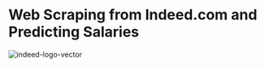 # Web Scraping from Indeed.com and Predicting Salaries

![indeed-logo-vector](https://user-images.githubusercontent.com/76961031/117969713-af386980-b31f-11eb-860f-6b65711181d2.png)

